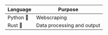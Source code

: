 | Language  | Purpose   | 
|-------------- | -------------- |
| Python  🐍 | Webscraping     |
| Rust  🦀| Data processing and output     |

